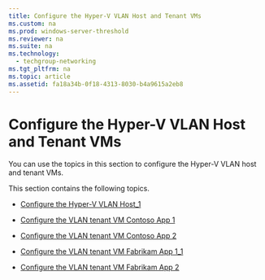 ```yaml
---
title: Configure the Hyper-V VLAN Host and Tenant VMs
ms.custom: na
ms.prod: windows-server-threshold
ms.reviewer: na
ms.suite: na
ms.technology: 
  - techgroup-networking
ms.tgt_pltfrm: na
ms.topic: article
ms.assetid: fa18a34b-0f18-4313-8030-b4a9615a2eb8
---
```

# Configure the Hyper-V VLAN Host and Tenant VMs
You can use the topics in this section to configure the Hyper\-V VLAN host and tenant VMs.  
  
This section contains the following topics.  
  
-   [Configure the Hyper-V VLAN Host_1](../Topic/Configure-the-Hyper-V-VLAN-Host_1.md)  
  
-   [Configure the VLAN tenant VM Contoso App 1](../Topic/Configure-the-VLAN-tenant-VM-Contoso-App-1.md)  
  
-   [Configure the VLAN tenant VM Contoso App 2](../Topic/Configure-the-VLAN-tenant-VM-Contoso-App-2.md)  
  
-   [Configure the VLAN tenant VM Fabrikam App 1_1](../Topic/Configure-the-VLAN-tenant-VM-Fabrikam-App-1_1.md)  
  
-   [Configure the VLAN tenant VM Fabrikam App 2](../Topic/Configure-the-VLAN-tenant-VM-Fabrikam-App-2.md)  
  
